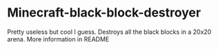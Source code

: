 # Minecraft-black-block-destroyer
Pretty useless but cool I guess. Destroys all the black blocks in a 20x20 arena. More information in README
